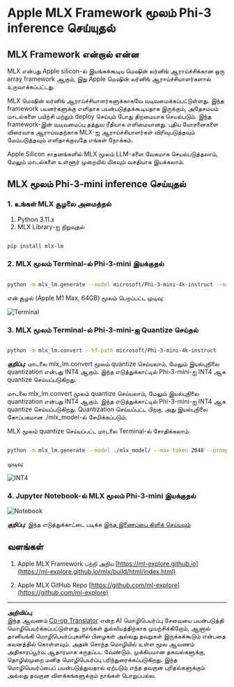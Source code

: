 <!--
CO_OP_TRANSLATOR_METADATA:
{
  "original_hash": "dcb656f3d206fc4968e236deec5d4384",
  "translation_date": "2025-10-11T12:19:11+00:00",
  "source_file": "md/01.Introduction/03/MLX_Inference.md",
  "language_code": "ta"
}
-->
# **Apple MLX Framework மூலம் Phi-3 inference செய்யுதல்**

## **MLX Framework என்றால் என்ன**

MLX என்பது Apple silicon-ல் இயங்கக்கூடிய மெஷின் லர்னிங் ஆராய்ச்சிக்கான ஒரு array framework ஆகும், இது Apple மெஷின் லர்னிங் ஆராய்ச்சியாளர்களால் உருவாக்கப்பட்டது.

MLX மெஷின் லர்னிங் ஆராய்ச்சியாளர்களுக்காகவே வடிவமைக்கப்பட்டுள்ளது. இந்த framework பயனர்களுக்கு எளிதாக பயன்படுத்தக்கூடியதாக இருக்கும், அதேசமயம் மாடல்களை பயிற்சி மற்றும் deploy செய்யும் போது திறமையாக செயல்படும். இந்த framework-இன் வடிவமைப்பு தத்துவ ரீதியாக எளிமையானது. புதிய யோசனைகளை விரைவாக ஆராய்வதற்காக MLX-ஐ ஆராய்ச்சியாளர்கள் விரிவுபடுத்தவும் மேம்படுத்தவும் எளிதாக்குவதே எங்கள் நோக்கம்.

Apple Silicon சாதனங்களில் MLX மூலம் LLM-களை வேகமாக செயல்படுத்தலாம், மேலும் மாடல்களை உள்ளூர் முறையில் மிகவும் வசதியாக இயக்கலாம்.

## **MLX மூலம் Phi-3-mini inference செய்யுதல்**

### **1. உங்கள் MLX சூழலை அமைத்தல்**

1. Python 3.11.x
2. MLX Library-ஐ நிறுவுதல்

```bash

pip install mlx-lm

```

### **2. MLX மூலம் Terminal-ல் Phi-3-mini இயக்குதல்**

```bash

python -m mlx_lm.generate --model microsoft/Phi-3-mini-4k-instruct --max-token 2048 --prompt  "<|user|>\nCan you introduce yourself<|end|>\n<|assistant|>"

```

என் சூழல் (Apple M1 Max, 64GB) மூலம் பெறப்பட்ட முடிவு:

![Terminal](../../../../../imgs/01/03/MLX/01.png)

### **3. MLX மூலம் Terminal-ல் Phi-3-mini-ஐ Quantize செய்தல்**

```bash

python -m mlx_lm.convert --hf-path microsoft/Phi-3-mini-4k-instruct

```

***குறிப்பு:*** மாடலை mlx_lm.convert மூலம் quantize செய்யலாம், மேலும் இயல்புநிலை quantization என்பது INT4 ஆகும். இந்த எடுத்துக்காட்டில் Phi-3-mini-ஐ INT4 ஆக quantize செய்யப்படுகிறது.

மாடலை mlx_lm.convert மூலம் quantize செய்யலாம், மேலும் இயல்புநிலை quantization என்பது INT4 ஆகும். இந்த எடுத்துக்காட்டில் Phi-3-mini-ஐ INT4 ஆக quantize செய்யப்படுகிறது. Quantization செய்யப்பட்ட பிறகு, அது இயல்புநிலை கோப்பகமான ./mlx_model-ல் சேமிக்கப்படும்.

MLX மூலம் quantize செய்யப்பட்ட மாடலை Terminal-ல் சோதிக்கலாம்.

```bash

python -m mlx_lm.generate --model ./mlx_model/ --max-token 2048 --prompt  "<|user|>\nCan you introduce yourself<|end|>\n<|assistant|>"

```

முடிவு:

![INT4](../../../../../imgs/01/03/MLX/02.png)

### **4. Jupyter Notebook-ல் MLX மூலம் Phi-3-mini இயக்குதல்**

![Notebook](../../../../../imgs/01/03/MLX/03.png)

***குறிப்பு:*** இந்த எடுத்துக்காட்டை படிக்க [இந்த இணைப்பை கிளிக் செய்யவும்](../../../../../code/03.Inference/MLX/MLX_DEMO.ipynb)

## **வளங்கள்**

1. Apple MLX Framework பற்றி அறிய [https://ml-explore.github.io](https://ml-explore.github.io/mlx/build/html/index.html)

2. Apple MLX GitHub Repo [https://github.com/ml-explore](https://github.com/ml-explore)

---

**அறிவிப்பு**:  
இந்த ஆவணம் [Co-op Translator](https://github.com/Azure/co-op-translator) என்ற AI மொழிபெயர்ப்பு சேவையை பயன்படுத்தி மொழிபெயர்க்கப்பட்டுள்ளது. நாங்கள் துல்லியத்திற்காக முயற்சிக்கிறோம், ஆனால் தானியங்கி மொழிபெயர்ப்புகளில் பிழைகள் அல்லது தவறுகள் இருக்கக்கூடும் என்பதை கவனத்தில் கொள்ளவும். அதன் சொந்த மொழியில் உள்ள மூல ஆவணம் அதிகாரப்பூர்வ ஆதாரமாக கருதப்பட வேண்டும். முக்கியமான தகவல்களுக்கு, தொழில்முறை மனித மொழிபெயர்ப்பு பரிந்துரைக்கப்படுகிறது. இந்த மொழிபெயர்ப்பைப் பயன்படுத்துவதால் ஏற்படும் எந்த தவறான புரிதல்களுக்கும் அல்லது தவறான விளக்கங்களுக்கும் நாங்கள் பொறுப்பல்ல.